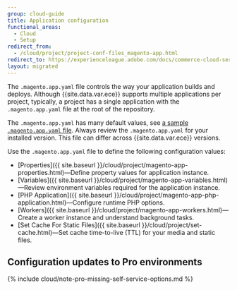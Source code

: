 ```yaml
---
group: cloud-guide
title: Application configuration
functional_areas:
  - Cloud
  - Setup
redirect_from:
  - /cloud/project/project-conf-files_magento-app.html
redirect_to: https://experienceleague.adobe.com/docs/commerce-cloud-service/user-guide/configure/app/configure-app-yaml.html
layout: migrated
---
```


The `.magento.app.yaml` file controls the way your application builds and deploys. Although {{site.data.var.ece}} supports multiple applications per project, typically, a project has a single application with the `.magento.app.yaml` file at the root of the repository.

The `.magento.app.yaml` has many default values, see [a sample `.magento.app.yaml` file](https://github.com/magento/magento-cloud/blob/master/.magento.app.yaml). Always review the `.magento.app.yaml` for your installed version. This file can differ across {{site.data.var.ece}} versions.

Use the `.magento.app.yaml` file to define the following configuration values:

-  [Properties]({{ site.baseurl }}/cloud/project/magento-app-properties.html)—Define property values for application instance.
-  [Variables]({{ site.baseurl }}/cloud/project/magento-app-variables.html)—Review environment variables required for the application instance.
-  [PHP Application]({{ site.baseurl }}/cloud/project/magento-app-php-application.html)—Configure runtime PHP options.
-  [Workers]({{ site.baseurl }}/cloud/project/magento-app-workers.html)—Create a worker instance and understand background tasks.
-  [Set Cache For Static Files]({{ site.baseurl }}/cloud/project/set-cache.html)—Set cache time-to-live (TTL) for your media and static files.

## Configuration updates to Pro environments

{% include cloud/note-pro-missing-self-service-options.md %}
